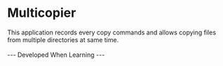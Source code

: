 # Multicopier
This application records every copy commands and allows copying files from multiple directories at same time.
<br />
<br /> 
--- Developed When Learning ---
